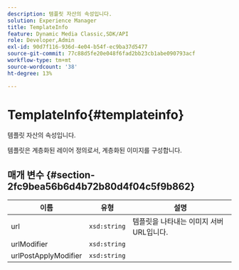 ```yaml
---
description: 템플릿 자산의 속성입니다.
solution: Experience Manager
title: TemplateInfo
feature: Dynamic Media Classic,SDK/API
role: Developer,Admin
exl-id: 90d7f116-936d-4e04-b54f-ec9ba37d5477
source-git-commit: 77c88d5fe20e048f6fad2bb23cb1abe090793acf
workflow-type: tm+mt
source-wordcount: '38'
ht-degree: 13%

---
```


# TemplateInfo{#templateinfo}

템플릿 자산의 속성입니다.

템플릿은 계층화된 레이어 정의로서, 계층화된 이미지를 구성합니다.

## 매개 변수 {#section-2fc9bea56b6d4b72b80d4f04c5f9b862}

| 이름 | 유형 | 설명 |
|---|---|---|
| url | `xsd:string` | 템플릿을 나타내는 이미지 서버 URL입니다. |
| urlModifier | `xsd:string` |  |
| urlPostApplyModifier | `xsd:string` |  |

